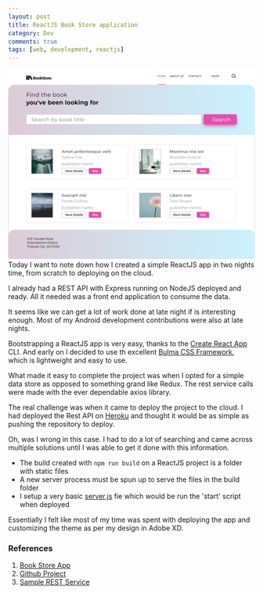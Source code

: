 ```yaml
---
layout: post
title: ReactJS Book Store application
category: Dev
comments: true
tags: [web, development, reactjs]
---
```

![Book Store Design Concept](/public/images/2020/08/book-store-design.png)
Today I want to note down how I created a simple ReactJS app in two nights time, from scratch to deploying on the cloud.

I already had a REST API with Express running on NodeJS deployed and ready. All it needed was a front end application to consume the data.

<!-- more -->
It seems like we can get a lot of work done at late night if is interesting enough. Most of my Android development contributions were also at late nights.

Bootstrapping a ReactJS app is very easy, thanks to the [Create React App](https://github.com/facebook/create-react-app) CLI. And early on I decided to use th excellent [Bulma CSS Framework](https://bulma.io/), which is lightweight and easy to use.

What made it easy to complete the project was when I opted for a simple data store as opposed to something grand like Redux. 
The rest service calls were made with the ever dependable axios library. 

The real challenge was when it came to deploy the project to the cloud. I had deployed the Rest API on [Heroku](https://www.heroku.com) and thought it would be as simple 
as pushing the repository to deploy.

Oh, was I wrong in this case. I had to do a lot of searching and came across multiple solutions until I was able to get it done with this information.

 - The build created with `npm run build` on a ReactJS project is a folder with static files
 - A new server process must be spun up to serve the files in the build folder
 - I setup a very basic [server.js](https://github.com/midhunhk/react-book-store/blob/master/server.js) fie which would be run the 'start' script when deployed
 
Essentially I felt like most of my time was spent with deploying the app and customizing the theme as per my design in Adobe XD.

### References
1. [Book Store App](https://tresdale-book-store.herokuapp.com/)
2. [Github Project](https://github.com/midhunhk/react-book-store)
3. [Sample REST Service](https://github.com/midhunhk/sample-rest-api)